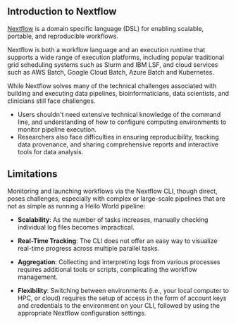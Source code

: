 ## Introduction to Nextflow

[Nextflow](https://www.nextflow.io/) is a domain specific language (DSL) for enabling scalable, portable, and reproducible workflows.

Nextflow is both a workflow language and an execution runtime that supports a wide range of execution platforms, including popular traditional grid scheduling systems such as Slurm and IBM LSF, and cloud services such as AWS Batch, Google Cloud Batch, Azure Batch and Kubernetes.

While Nextflow solves many of the technical challenges associated with building and executing data pipelines, bioinformaticians, data scientists, and clinicians still face challenges.

- Users shouldn't need extensive technical knowledge of the command line, and understanding of how to configure computing environments to monitor pipeline execution. 
- Researchers also face difficulties in ensuring reproducibility, tracking data provenance, and sharing comprehensive reports and interactive tools for data analysis.

## Limitations

Monitoring and launching workflows via the Nextflow CLI, though direct, poses challenges, especially with complex or large-scale pipelines that are not as simple as running a Hello World pipeline:

- **Scalability**: As the number of tasks increases, manually checking individual log files becomes impractical.

- **Real-Time Tracking**: The CLI does not offer an easy way to visualize real-time progress across multiple parallel tasks.

- **Aggregation**: Collecting and interpreting logs from various processes requires additional tools or scripts, complicating the workflow management.

- **Flexibility**: Switching between environments (i.e., your local computer to HPC, or cloud) requires the setup of access in the form of account keys and credentials to the environment on your CLI, followed by using the appropriate Nextflow configuration settings.


